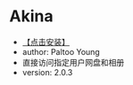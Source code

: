 # Akina #

* [【点击安装】](https://github.com/FirefoxBar/userscript/raw/master/Akina/Akina.user.js)
* author: Paltoo Young
* 直接访问指定用户网盘和相册
* version: 2.0.3
